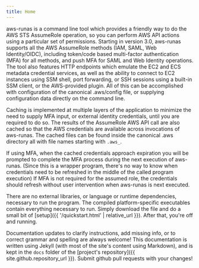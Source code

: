 ```yaml
---
title: Home
---
```


aws-runas is a command line tool which provides a friendly way to do the AWS STS AssumeRole operation, so you can perform
AWS API actions using a particular set of permissions.  Starting in version 3.0, aws-runas supports all the AWS AssumeRole
methods (IAM, SAML, Web Identity/OIDC), including token/code based multi-factor authentication (MFA) for all methods, and
push MFA for SAML and Web Identity operations.  The tool also features HTTP endpoints which emulate the EC2 and ECS metadata
credential services, as well as the ability to connect to EC2 instances using SSM shell, port forwarding, or SSH sessions
using a built-in SSM client, or the AWS-provided plugin.  All of this can be accomplished with configuration of the canonical
.aws/config file, or supplying configuration data directly on the command line.

Caching is implemented at multiple layers of the application to minimize the need to supply MFA input, or external identity
credentials, until you are required to do so.  The results of the AssumeRole AWS API call are also cached so that the AWS
credentials are available across invocations of aws-runas.  The cached files can be found inside the canonical .aws directory
all with file names starting with `.aws_`.

If using MFA, when the cached credentials approach expiration you will be prompted to complete the MFA process during the
next execution of aws-runas. (Since this is a wrapper program, there's no way to know when credentials need to be refreshed
in the middle of the called program execution) If MFA is not required for the assumed role, the credentials should refresh
without user intervention when aws-runas is next executed.

There are no external libraries, or language or runtime dependencies, necessary to run the program. The compiled
platform-specific executables contain everything necessary to run. Simply download the file and do a small bit of
[setup]({{ '/quickstart.html' | relative_url }}).
After that, you're off and running.

Documentation updates to clarify instructions, add missing info, or to correct grammar and spelling are always welcome!
This documentation is written using Jekyll (with most of the site's content using Markdown), and is kept in the `docs`
folder of the [project's repository]({{ site.github.repository_url }}). Submit github pull requests with your changes!